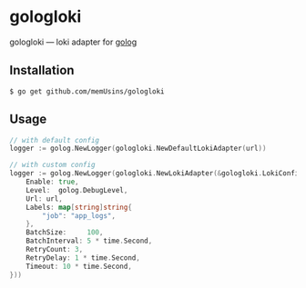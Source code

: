 # gologloki

gologloki — loki adapter for [golog](https://github.com/memUsins/golog)

## Installation

```shell
$ go get github.com/memUsins/gologloki
```

## Usage

```go
// with default config
logger := golog.NewLogger(gologloki.NewDefaultLokiAdapter(url))

// with custom config
logger := golog.NewLogger(gologloki.NewLokiAdapter(&gologloki.LokiConfig{
    Enable: true,
    Level:  golog.DebugLevel,
    Url: url,
    Labels: map[string]string{
        "job": "app_logs",
    },
    BatchSize:     100,
    BatchInterval: 5 * time.Second,
    RetryCount: 3,
    RetryDelay: 1 * time.Second,
    Timeout: 10 * time.Second,
}))
```